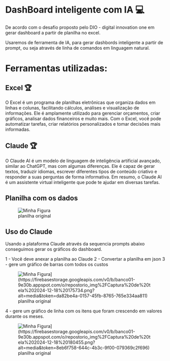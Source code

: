 # DashBoard inteligente com IA 💻

De acordo com o desafio proposto pelo DIO - digital innovation one em gerar dashboard a partir de planilha no excel.

Usaremos de ferramenta de IA, para gerar dashbords inteligente a partir de prompt, ou seja através de linha de comandos em linguagem natural.

# Ferramentas utilizadas: 

## Excel 🏆
O Excel é um programa de planilhas eletrônicas que organiza dados em linhas e colunas, facilitando cálculos, análises e visualização de informações. Ele é amplamente utilizado para gerenciar orçamentos, criar gráficos, analisar dados financeiros e muito mais. Com o Excel, você pode automatizar tarefas, criar relatórios personalizados e tomar decisões mais informadas.

## Claude  🏆
O Claude AI é um modelo de linguagem de inteligência artificial avançado, similar ao ChatGPT, mas com algumas diferenças. Ele é capaz de gerar textos, traduzir idiomas, escrever diferentes tipos de conteúdo criativo e responder a suas perguntas de forma informativa. Em resumo, o Claude AI é um assistente virtual inteligente que pode te ajudar em diversas tarefas.

## Planilha com os dados

<figure>
  <img src="https://firebasestorage.googleapis.com/v0/b/banco01-9e30b.appspot.com/o/repostorio_img%2FCaptura%20de%20tela%202024-12-18%20160629.png?alt=media&token=32c50df1-0182-40c7-b2f5-392cf2766841" alt="Minha Figura">
  <figcaption>planilha original</figcaption>
</figure>

## Uso do Claude

Usando a plataforma Claude através da sequencia prompts abaixo conseguimos gerar os gráficos do dashboard.

1 - Você deve anexar a planilha ao Claude
2 - Convertar a planilha em json
3 - gere um gráfico de barras com todos os custos

<figure>
  <img src="[https://firebasestorage.googleapis.com/v0/b/banco01-9e30b.appspot.com/o/repostorio_img%2FCaptura%20de%20tela%202024-12-18%20160629.png?alt=media&token=32c50df1-0182-40c7-b2f5-392cf2766841" alt="Minha Figura](https://firebasestorage.googleapis.com/v0/b/banco01-9e30b.appspot.com/o/repostorio_img%2FCaptura%20de%20tela%202024-12-18%20175734.png?alt=media&token=da82be4a-0157-45fb-8765-765e334aa811)">
  <figcaption>planilha original</figcaption>
</figure>

4 - gere um gráfico de linha com os itens que foram crescendo em valores durante os meses.

<figure>
  <img src="[https://firebasestorage.googleapis.com/v0/b/banco01-9e30b.appspot.com/o/repostorio_img%2FCaptura%20de%20tela%202024-12-18%20160629.png?alt=media&token=32c50df1-0182-40c7-b2f5-392cf2766841" alt="Minha Figura](https://firebasestorage.googleapis.com/v0/b/banco01-9e30b.appspot.com/o/repostorio_img%2FCaptura%20de%20tela%202024-12-18%20180455.png?alt=media&token=8eb6f758-644c-4b3c-9f00-079369c2f696)">
  <figcaption>planilha original</figcaption>
</figure>
